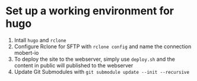 # Set up a working environment for hugo

1. Intall `hugo` and `rclone`
2. Configure Rclone for SFTP with `rclone config` and name the connection mobert-io
3. To deploy the site to the webserver, simply use `deploy.sh` and the content in public will published to the webserver
4. Update Git Submodules with `git submodule update --init --recursive`